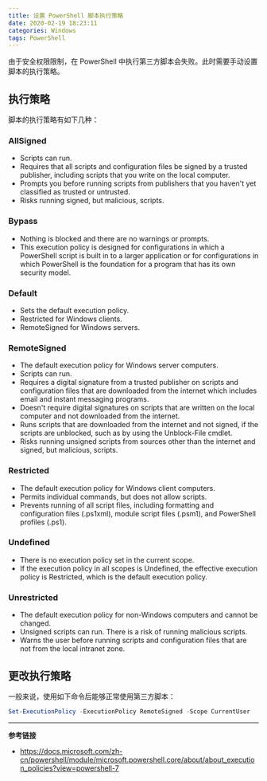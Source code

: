 ```yaml
---
title: 设置 PowerShell 脚本执行策略
date: 2020-02-19 18:23:11
categories: Windows
tags: PowerShell
---
```

由于安全权限限制，在 PowerShell 中执行第三方脚本会失败。此时需要手动设置脚本的执行策略。

<!-- more -->

## 执行策略

脚本的执行策略有如下几种：

### AllSigned

- Scripts can run.
- Requires that all scripts and configuration files be signed by a trusted publisher, including scripts that you write on the local computer.
- Prompts you before running scripts from publishers that you haven't yet classified as trusted or untrusted.
- Risks running signed, but malicious, scripts.

### Bypass

- Nothing is blocked and there are no warnings or prompts.
- This execution policy is designed for configurations in which a PowerShell script is built in to a larger application or for configurations in which PowerShell is the foundation for a program that has its own security model.

### Default

- Sets the default execution policy.
- Restricted for Windows clients.
- RemoteSigned for Windows servers.

### RemoteSigned

- The default execution policy for Windows server computers.
- Scripts can run.
- Requires a digital signature from a trusted publisher on scripts and configuration files that are downloaded from the internet which includes email and instant messaging programs.
- Doesn't require digital signatures on scripts that are written on the local computer and not downloaded from the internet.
- Runs scripts that are downloaded from the internet and not signed, if the scripts are unblocked, such as by using the Unblock-File cmdlet.
- Risks running unsigned scripts from sources other than the internet and signed, but malicious, scripts.

### Restricted

- The default execution policy for Windows client computers.
- Permits individual commands, but does not allow scripts.
- Prevents running of all script files, including formatting and configuration files (.ps1xml), module script files (.psm1), and PowerShell profiles (.ps1).

### Undefined

- There is no execution policy set in the current scope.
- If the execution policy in all scopes is Undefined, the effective execution policy is Restricted, which is the default execution policy.

### Unrestricted

- The default execution policy for non-Windows computers and cannot be changed.
- Unsigned scripts can run. There is a risk of running malicious scripts.
- Warns the user before running scripts and configuration files that are not from the local intranet zone.

## 更改执行策略

一般来说，使用如下命令后能够正常使用第三方脚本：

```powershell
Set-ExecutionPolicy -ExecutionPolicy RemoteSigned -Scope CurrentUser
```

---

**参考链接**

- https://docs.microsoft.com/zh-cn/powershell/module/microsoft.powershell.core/about/about_execution_policies?view=powershell-7
